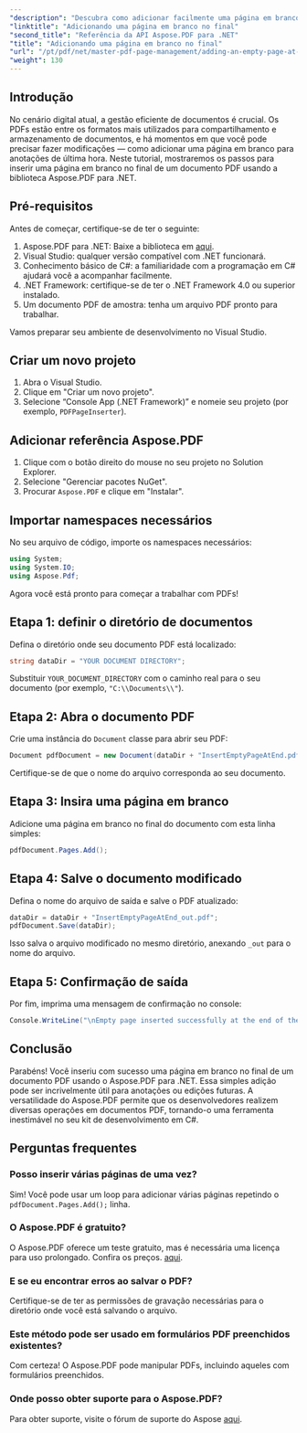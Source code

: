 ```yaml
---
"description": "Descubra como adicionar facilmente uma página em branco aos seus documentos PDF usando a biblioteca Aspose.PDF para .NET. Este tutorial passo a passo orienta você durante todo o processo, desde a configuração do seu ambiente de desenvolvimento até os ajustes de código necessários."
"linktitle": "Adicionando uma página em branco no final"
"second_title": "Referência da API Aspose.PDF para .NET"
"title": "Adicionando uma página em branco no final"
"url": "/pt/pdf/net/master-pdf-page-management/adding-an-empty-page-at-end/"
"weight": 130
---
```


## Introdução

No cenário digital atual, a gestão eficiente de documentos é crucial. Os PDFs estão entre os formatos mais utilizados para compartilhamento e armazenamento de documentos, e há momentos em que você pode precisar fazer modificações — como adicionar uma página em branco para anotações de última hora. Neste tutorial, mostraremos os passos para inserir uma página em branco no final de um documento PDF usando a biblioteca Aspose.PDF para .NET.

## Pré-requisitos

Antes de começar, certifique-se de ter o seguinte:

1. Aspose.PDF para .NET: Baixe a biblioteca em [aqui](https://releases.aspose.com/pdf/net/).
2. Visual Studio: qualquer versão compatível com .NET funcionará.
3. Conhecimento básico de C#: a familiaridade com a programação em C# ajudará você a acompanhar facilmente.
4. .NET Framework: certifique-se de ter o .NET Framework 4.0 ou superior instalado.
5. Um documento PDF de amostra: tenha um arquivo PDF pronto para trabalhar.

Vamos preparar seu ambiente de desenvolvimento no Visual Studio.

## Criar um novo projeto

1. Abra o Visual Studio.
2. Clique em "Criar um novo projeto".
3. Selecione “Console App (.NET Framework)” e nomeie seu projeto (por exemplo, `PDFPageInserter`).

## Adicionar referência Aspose.PDF

1. Clique com o botão direito do mouse no seu projeto no Solution Explorer.
2. Selecione "Gerenciar pacotes NuGet".
3. Procurar `Aspose.PDF` e clique em "Instalar".

## Importar namespaces necessários

No seu arquivo de código, importe os namespaces necessários:

```csharp
using System;
using System.IO;
using Aspose.Pdf;
```

Agora você está pronto para começar a trabalhar com PDFs!

## Etapa 1: definir o diretório de documentos

Defina o diretório onde seu documento PDF está localizado:

```csharp
string dataDir = "YOUR DOCUMENT DIRECTORY";
```

Substituir `YOUR_DOCUMENT_DIRECTORY` com o caminho real para o seu documento (por exemplo, `"C:\\Documents\\"`).

## Etapa 2: Abra o documento PDF

Crie uma instância do `Document` classe para abrir seu PDF:

```csharp
Document pdfDocument = new Document(dataDir + "InsertEmptyPageAtEnd.pdf");
```

Certifique-se de que o nome do arquivo corresponda ao seu documento.

## Etapa 3: Insira uma página em branco

Adicione uma página em branco no final do documento com esta linha simples:

```csharp
pdfDocument.Pages.Add();
```

## Etapa 4: Salve o documento modificado

Defina o nome do arquivo de saída e salve o PDF atualizado:

```csharp
dataDir = dataDir + "InsertEmptyPageAtEnd_out.pdf";
pdfDocument.Save(dataDir);
```

Isso salva o arquivo modificado no mesmo diretório, anexando `_out` para o nome do arquivo.

## Etapa 5: Confirmação de saída

Por fim, imprima uma mensagem de confirmação no console:

```csharp
Console.WriteLine("\nEmpty page inserted successfully at the end of the document.\nFile saved at " + dataDir);
```

## Conclusão

Parabéns! Você inseriu com sucesso uma página em branco no final de um documento PDF usando o Aspose.PDF para .NET. Essa simples adição pode ser incrivelmente útil para anotações ou edições futuras. A versatilidade do Aspose.PDF permite que os desenvolvedores realizem diversas operações em documentos PDF, tornando-o uma ferramenta inestimável no seu kit de desenvolvimento em C#.

## Perguntas frequentes

### Posso inserir várias páginas de uma vez?
Sim! Você pode usar um loop para adicionar várias páginas repetindo o `pdfDocument.Pages.Add();` linha.

### O Aspose.PDF é gratuito?
O Aspose.PDF oferece um teste gratuito, mas é necessária uma licença para uso prolongado. Confira os preços. [aqui](https://purchase.aspose.com/buy).

### E se eu encontrar erros ao salvar o PDF?
Certifique-se de ter as permissões de gravação necessárias para o diretório onde você está salvando o arquivo.

### Este método pode ser usado em formulários PDF preenchidos existentes?
Com certeza! O Aspose.PDF pode manipular PDFs, incluindo aqueles com formulários preenchidos.

### Onde posso obter suporte para o Aspose.PDF?
Para obter suporte, visite o fórum de suporte do Aspose [aqui](https://forum.aspose.com/c/pdf/10).